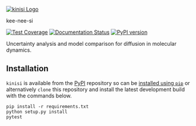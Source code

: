 [![kinisi Logo](https://github.com/bjmorgan/kinisi/raw/master/docs/source/_static/kinisi_logo.png)](https://kinisi.readthedocs.io)

kee-nee-si

[![Test Coverage](https://api.codeclimate.com/v1/badges/3e64239fb6cb6c837b62/test_coverage)](https://codeclimate.com/github/bjmorgan/kinisi/test_coverage)
[![Documentation Status](https://readthedocs.org/projects/kinisi/badge/?version=latest)](https://kinisi.readthedocs.io/en/latest/?badge=latest)
[![PyPI version](https://badge.fury.io/py/kinisi.svg)](https://badge.fury.io/py/kinisi)

Uncertainty analysis and model comparison for diffusion in molecular dynamics.

## Installation

`kinisi` is available from the [PyPI](https://pypi.org/project/kinisi/) repository so can be [installed using `pip`](https://kinisi.readthedocs.io/en/latest/installation.html) or alternatively `clone` this repository and install the latest development build with the commands below.

```
pip install -r requirements.txt
python setup.py install
pytest
```
